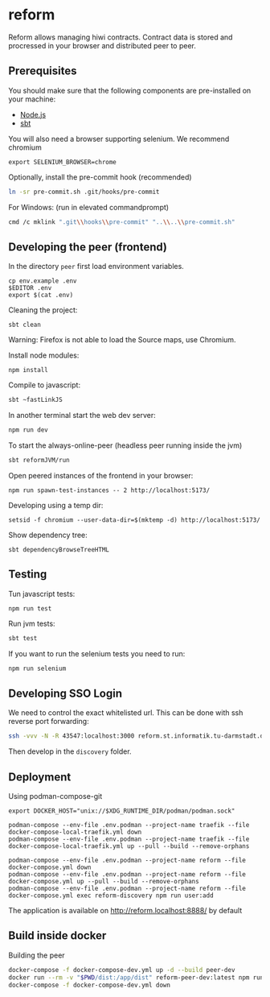 # reform

Reform allows managing hiwi contracts.
Contract data is stored and procressed in your browser
and distributed peer to peer.

## Prerequisites

You should make sure that the following components are pre-installed on your machine:

 - [Node.js](https://nodejs.org/en/download/)
 - [sbt](https://www.scala-sbt.org/)

You will also need a browser supporting selenium.
We recommend chromium
```
export SELENIUM_BROWSER=chrome 
```

Optionally, install the pre-commit hook (recommended)
```bash
ln -sr pre-commit.sh .git/hooks/pre-commit
```
For Windows: (run in elevated commandprompt)
```bash
cmd /c mklink ".git\\hooks\\pre-commit" "..\\..\\pre-commit.sh"
```

## Developing the peer (frontend)

In the directory `peer` first load environment variables.
```
cp env.example .env
$EDITOR .env
export $(cat .env)
```

Cleaning the project:
```
sbt clean
```

Warning: Firefox is not able to load the Source maps, use Chromium.

Install node modules:
```
npm install
```

Compile to javascript:
```bash
sbt ~fastLinkJS
```

In another terminal start the web dev server: 
```bash
npm run dev
```

To start the always-online-peer (headless peer running inside the jvm)
```bash
sbt reformJVM/run
```

Open peered instances of the frontend in your browser:

```
npm run spawn-test-instances -- 2 http://localhost:5173/
```

Developing using a temp dir:

```
setsid -f chromium --user-data-dir=$(mktemp -d) http://localhost:5173/
```

Show dependency tree:
```
sbt dependencyBrowseTreeHTML
```

## Testing

Tun javascript tests:
```
npm run test
```

Run jvm tests:

```bash
sbt test
```

If you want to run the selenium tests you need to run:
```bash
npm run selenium
```

## Developing SSO Login

We need to control the exact whitelisted url.
This can be done with ssh reverse port forwarding:

```bash
ssh -vvv -N -R 43547:localhost:3000 reform.st.informatik.tu-darmstadt.de
```

Then develop in the `discovery` folder.

## Deployment

Using podman-compose-git
```
export DOCKER_HOST="unix://$XDG_RUNTIME_DIR/podman/podman.sock"

podman-compose --env-file .env.podman --project-name traefik --file docker-compose-local-traefik.yml down
podman-compose --env-file .env.podman --project-name traefik --file docker-compose-local-traefik.yml up --pull --build --remove-orphans

podman-compose --env-file .env.podman --project-name reform --file docker-compose.yml down
podman-compose --env-file .env.podman --project-name reform --file docker-compose.yml up --pull --build --remove-orphans
podman-compose --env-file .env.podman --project-name reform --file docker-compose.yml exec reform-discovery npm run user:add
```

The application is available on http://reform.localhost:8888/ by default

## Build inside docker

Building the peer

```bash
docker-compose -f docker-compose-dev.yml up -d --build peer-dev
docker run --rm -v "$PWD/dist:/app/dist" reform-peer-dev:latest npm run build # Might also be called reform_peer-dev:latest
docker-compose -f docker-compose-dev.yml down
```

